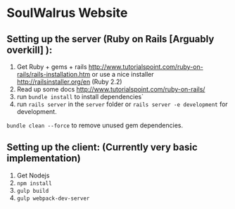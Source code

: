 SoulWalrus Website
===

Setting up the server (Ruby on Rails [Arguably overkill] ):
---

1. Get Ruby + gems + rails http://www.tutorialspoint.com/ruby-on-rails/rails-installation.htm
or use a nice installer http://railsinstaller.org/en (Ruby 2.2)
2. Read up some docs http://www.tutorialspoint.com/ruby-on-rails/
3. run `bundle install` to install dependencies`
4. run `rails server` in the `server` folder or `rails server -e development` for development.

`bundle clean --force` to remove unused gem dependencies.

Setting up the client: (Currently very basic implementation)
---

1. Get Nodejs
2. `npm install`
3. `gulp build`
4. `gulp webpack-dev-server`
